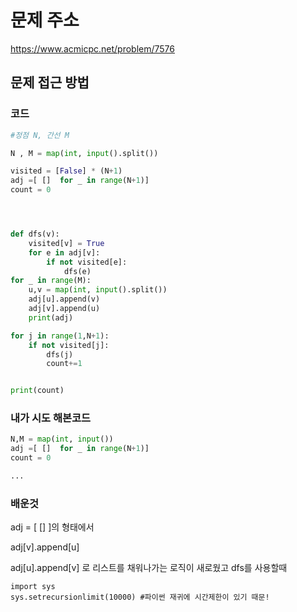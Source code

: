 # 문제 주소
https://www.acmicpc.net/problem/7576

## 문제 접근 방법


### 코드
```python
#정점 N, 간선 M

N , M = map(int, input().split())

visited = [False] * (N+1)
adj =[ []  for _ in range(N+1)]
count = 0




def dfs(v):
    visited[v] = True
    for e in adj[v]:
        if not visited[e]:
            dfs(e)
for _ in range(M):
    u,v = map(int, input().split())
    adj[u].append(v)
    adj[v].append(u)
    print(adj)

for j in range(1,N+1):
    if not visited[j]:
        dfs(j)
        count+=1


print(count)

```

### 내가 시도 해본코드 

```python
N,M = map(int, input())
adj =[ []  for _ in range(N+1)]
count = 0

...
```

### 배운것
adj = [ [] ]의 형태에서

adj[v].append[u]

adj[u].append[v] 로 리스트를 채워나가는 로직이 새로웠고 dfs를 사용할때 <br>

```null
import sys
sys.setrecursionlimit(10000) #파이썬 재귀에 시간제한이 있기 때문!
```

